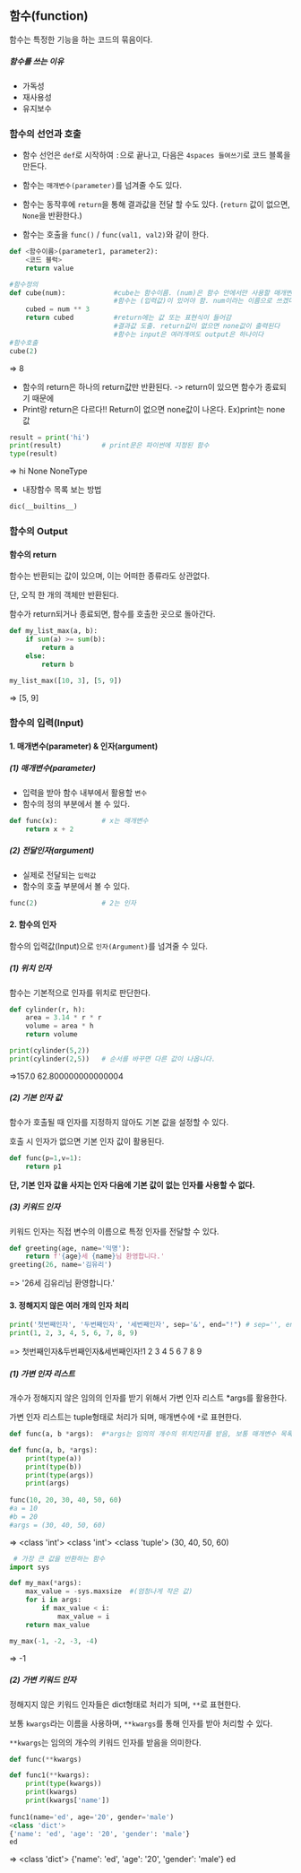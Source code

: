 ## 함수(function)

 함수는 특정한 기능을 하는 코드의 묶음이다.

##### 함수를 쓰는 이유

* 가독성
* 재사용성
* 유지보수



### 함수의 선언과 호출

- 함수 선언은 `def`로 시작하여 `:`으로 끝나고, 다음은 `4spaces 들여쓰기`로 코드 블록을 만든다.

- 함수는 `매개변수(parameter)`를 넘겨줄 수도 있다.

- 함수는 동작후에 `return`을 통해 결과값을 전달 할 수도 있다. (`return` 값이 없으면, `None`을 반환한다.)

- 함수는 호출을 `func()` / `func(val1, val2)`와 같이 한다.

```python
def <함수이름>(parameter1, parameter2):
    <코드 블럭>
    return value
```

```python
#함수정의
def cube(num):            #cube는 함수이름. (num)은 함수 안에서만 사용할 매개변수
                          #함수는 (입력값)이 있어야 함. num이라는 이름으로 쓰겠다.
    cubed = num ** 3
    return cubed          #return에는 값 또는 표현식이 들어감
                          #결과값 도출. return값이 없으면 none값이 출력된다
                          #함수는 input은 여러개여도 output은 하나이다
#함수호출
cube(2)
```

=> 8

* 함수의 return은 하나의 return값만 반환된다. -> return이 있으면 함수가 종료되기 때문에
* Print랑 return은 다르다!! Return이 없으면 none값이 나온다.  Ex)print는 none값

```python
result = print('hi')  
print(result)          # print문은 파이썬에 지정된 함수
type(result)
```

=> hi
     None
     NoneType

* 내장함수 목록 보는 방법

```python
dic(__builtins__)
```



### 함수의 Output

#### 함수의 return

 함수는 반환되는 값이 있으며, 이는 어떠한 종류라도 상관없다.

단, 오직 한 개의 객체만 반환된다.

함수가 return되거나 종료되면, 함수를 호출한 곳으로 돌아간다.

```python
def my_list_max(a, b):
    if sum(a) >= sum(b):
        return a
    else:
        return b
    
my_list_max([10, 3], [5, 9])
```

=> [5, 9]



### 함수의 입력(Input)

#### 1. 매개변수(parameter) & 인자(argument)

#####  (1) 매개변수(parameter)

* 입력을 받아 함수 내부에서 활용할 `변수`
* 함수의 정의 부분에서 볼 수 있다.

```python
def func(x):           # x는 매개변수
    return x + 2
```



#####  (2) 전달인자(argument)

* 실제로 전달되는 `입력값`
* 함수의 호출 부분에서 볼 수 있다.

```python
func(2)                # 2는 인자
```



#### 2. 함수의 인자

 함수의 입력값(Input)으로 `인자(Argument)`를 넘겨줄 수 있다.



#####  (1) 위치 인자

 함수는 기본적으로 인자를 위치로 판단한다.

```python
def cylinder(r, h):
    area = 3.14 * r * r
    volume = area * h
    return volume

print(cylinder(5,2))
print(cylinder(2,5))   # 순서를 바꾸면 다른 값이 나옵니다.
```

=>157.0
     62.800000000000004



#####  (2) 기본 인자 값

함수가 호출될 때 인자를 지정하지 않아도 기본 값을 설정할 수 있다.

호출 시 인자가 없으면 기본 인자 값이 활용된다.

```python
def func(p=1,v=1):
    return p1
```

__단, 기본 인자 값을 사지는 인자 다음에 기본 값이 없는 인자를 사용할 수 없다.__



#####  (3) 키워드 인자

키워드 인자는 직접 변수의 이름으로 특정 인자를 전달할 수 있다.

```python
def greeting(age, name='익명'):
    return f'{age}세 {name}님 환영합니다.'
greeting(26, name='김유리')
```

=> '26세 김유리님 환영합니다.'



#### 3. 정해지지 않은 여러 개의 인자 처리

```python
print('첫번째인자', '두번째인자', '세번째인자', sep='&', end="!") # sep='', end='\n'
print(1, 2, 3, 4, 5, 6, 7, 8, 9)
```

=> 첫번째인자&두번째인자&세번째인자!1 2 3 4 5 6 7 8 9



#####  (1) 가변 인자 리스트

개수가 정해지지 않은 임의의 인자를 받기 위해서 가변 인자 리스트 *args를 활용한다.

가변 인자 리스트는 tuple형태로 처리가 되며, 매개변수에 `*`로 표현한다.

```python
def func(a, b *args):  #*args는 임의의 개수의 위치인자를 받음, 보통 매개변수 목록의 마지막에 온다.
```

```python
def func(a, b, *args):
    print(type(a))
    print(type(b))
    print(type(args))
    print(args)
    
func(10, 20, 30, 40, 50, 60)
#a = 10
#b = 20
#args = (30, 40, 50, 60)
```

=> <class 'int'>
     <class 'int'>
     <class 'tuple'>
     (30, 40, 50, 60)

```python
 # 가장 큰 값을 반환하는 함수
import sys

def my_max(*args):
    max_value = -sys.maxsize  #(엄청나게 작은 값)
    for i in args:
        if max_value < i:
            max_value = i
    return max_value

my_max(-1, -2, -3, -4)
```

=> -1



##### (2) 가변 키워드 인자

정해지지 않은 키워드 인자들은 dict형태로 처리가 되며, `**`로 표현한다.

보통 `kwargs`라는 이름을 사용하며, `**kwargs`를 통해 인자를 받아 처리할 수 있다.

`**kwargs`는 임의의 개수의 키워드 인자를 받음을 의미한다.

```python
def func(**kwargs)
```

```python
def func1(**kwargs):
    print(type(kwargs))
    print(kwargs)
    print(kwargs['name'])
    
func1(name='ed', age='20', gender='male')
<class 'dict'>
{'name': 'ed', 'age': '20', 'gender': 'male'}
ed
```

=> <class 'dict'>
     {'name': 'ed', 'age': '20', 'gender': 'male'}
     ed











